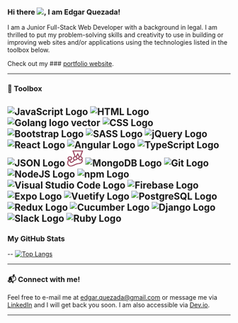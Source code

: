 ### Hi there <img src="https://raw.githubusercontent.com/MartinHeinz/MartinHeinz/master/wave.gif" width="30px">, I am Edgar Quezada!

I am a Junior Full-Stack Web Developer with a background in legal. I am thrilled to put my problem-solving skills and creativity to use in building or improving web sites and/or applications using the technologies listed in the toolbox below.

Check out my ### [portfolio website](https://ejquezada.github.io/edgar_quezada_developer_portfolio/).  

---

### 🧰 Toolbox

<img src="https://cdn.worldvectorlogo.com/logos/javascript-1.svg" alt="JavaScript Logo" width="36" height="36"/> <img src="https://cdn.worldvectorlogo.com/logos/html-1.svg" alt="HTML Logo" width="36" height="36"/> <img src="https://cdn.worldvectorlogo.com/logos/golang-1.svg" alt="Golang logo vector" width="36" height="36"/>
<img src="https://cdn.worldvectorlogo.com/logos/css-3.svg" alt="CSS Logo" width="36" height="36"/> <img src="https://cdn.worldvectorlogo.com/logos/bootstrap-4.svg" alt="Bootstrap Logo" width="36" height="36"/> <img src="https://cdn.worldvectorlogo.com/logos/sass-1.svg" alt="SASS Logo" width="36" height="36"/> <img src="https://cdn.worldvectorlogo.com/logos/jquery-3.svg" alt="jQuery Logo" width="48" height="48"/> <img src="https://cdn.worldvectorlogo.com/logos/react-2.svg" alt="React Logo" width="36" height="36"/> <img src="https://cdn.worldvectorlogo.com/logos/angular-icon-1.svg" alt="Angular Logo" width="36" height="36"/> <img src="https://cdn.worldvectorlogo.com/logos/typescript.svg" alt="TypeScript Logo" width="36" height="36"/> <img src="https://cdn.worldvectorlogo.com/logos/json-5.svg" alt="JSON Logo" width="36" height="36"/> <img src="https://raw.githubusercontent.com/devicons/devicon/master/icons/jest/jest-plain.svg" alt="Jest Logo" width="36" height="36"/> <img src="https://cdn.worldvectorlogo.com/logos/mongodb-icon-1.svg" alt="MongoDB Logo" width="36" height="36"/> <img src="https://cdn.worldvectorlogo.com/logos/git-icon.svg" alt="Git Logo" width="36" heigh="36"/> <img src="https://cdn.worldvectorlogo.com/logos/nodejs-icon.svg" alt="NodeJS Logo" width="36" height="36"/> <img src="https://cdn.worldvectorlogo.com/logos/npm.svg" alt="npm Logo" width="36" height="36"/> <img src="https://cdn.worldvectorlogo.com/logos/visual-studio-code-1.svg" alt="Visual Studio Code Logo" width="36" height="36"/> <img src="https://cdn.worldvectorlogo.com/logos/firebase-1.svg" alt="Firebase Logo" width="36" height="36"/> <img src="https://cdn.worldvectorlogo.com/logos/expo-1.svg" alt="Expo Logo" width="36" height="36"/> <img src="https://cdn.worldvectorlogo.com/logos/vuetify.svg" alt="Vuetify Logo" width="36" height="36"/> <img src="https://cdn.worldvectorlogo.com/logos/postgresql.svg" alt="PostgreSQL Logo" width="36" height="36"/> <img src="https://cdn.worldvectorlogo.com/logos/redux.svg" alt="Redux Logo" width="36" height="36"/> <img src="https://cdn.worldvectorlogo.com/logos/cucumber.svg" alt="Cucumber Logo" width="36" height="36"/> <img src="https://cdn.worldvectorlogo.com/logos/django.svg" alt="Django Logo" width="36" height="36"/> <img src="https://cdn.worldvectorlogo.com/logos/slack-new-logo.svg" alt="Slack Logo" width="36" height="36"/> <img src="https://cdn.worldvectorlogo.com/logos/ruby.svg" alt="Ruby Logo" width="36" height="36"/> 
---

### My GitHub Stats 
--
[![Top Langs](https://github-readme-stats.vercel.app/api/top-langs/?username=anuraghazra)](https://github.com/anuraghazra/github-readme-stats)

---
### 📬 Connect with me!

Feel free to e-mail me at edgar.quezada@gmail.com or message me via [LinkedIn](https://www.linkedin.com/in/edgarjquezada/) and I will get back you soon.
I am also accessible via [Dev.io](https://dev.to/edgarjquezada).

---
